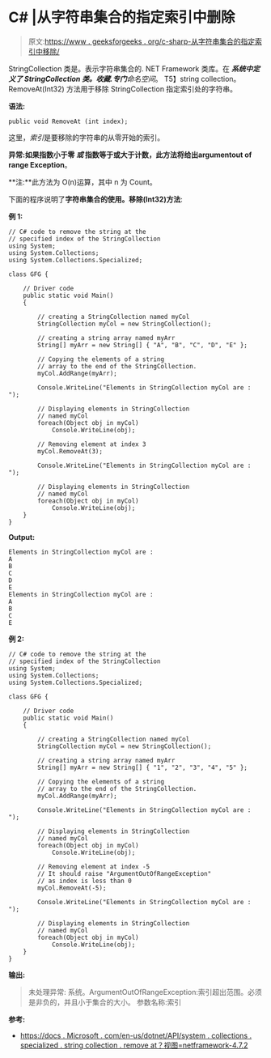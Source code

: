 # C# |从字符串集合的指定索引中删除

> 原文:[https://www . geeksforgeeks . org/c-sharp-从字符串集合的指定索引中移除/](https://www.geeksforgeeks.org/c-sharp-remove-from-the-specified-index-of-the-stringcollection/)

StringCollection 类是。表示字符串集合的. NET Framework 类库。在 ***系统中定义了 StringCollection 类。收藏.专门**命名空间*。
T5】string collection。RemoveAt(Int32) 方法用于移除 StringCollection 指定索引处的字符串。

**语法:**

```
public void RemoveAt (int index);

```

这里，*索引*是要移除的字符串的从零开始的索引。

**异常:**如果指数小于零 ***或*** 指数等于或大于计数，此方法将给出**argumentout of range Exception**。

**注:**此方法为 O(n)运算，其中 n 为 Count。

下面的程序说明了**字符串集合的使用。移除(Int32)方法**:

**例 1:**

```
// C# code to remove the string at the
// specified index of the StringCollection
using System;
using System.Collections;
using System.Collections.Specialized;

class GFG {

    // Driver code
    public static void Main()
    {

        // creating a StringCollection named myCol
        StringCollection myCol = new StringCollection();

        // creating a string array named myArr
        String[] myArr = new String[] { "A", "B", "C", "D", "E" };

        // Copying the elements of a string
        // array to the end of the StringCollection.
        myCol.AddRange(myArr);

        Console.WriteLine("Elements in StringCollection myCol are : ");

        // Displaying elements in StringCollection
        // named myCol
        foreach(Object obj in myCol)
            Console.WriteLine(obj);

        // Removing element at index 3
        myCol.RemoveAt(3);

        Console.WriteLine("Elements in StringCollection myCol are : ");

        // Displaying elements in StringCollection
        // named myCol
        foreach(Object obj in myCol)
            Console.WriteLine(obj);
    }
}
```

**Output:**

```
Elements in StringCollection myCol are : 
A
B
C
D
E
Elements in StringCollection myCol are : 
A
B
C
E

```

**例 2:**

```
// C# code to remove the string at the
// specified index of the StringCollection
using System;
using System.Collections;
using System.Collections.Specialized;

class GFG {

    // Driver code
    public static void Main()
    {

        // creating a StringCollection named myCol
        StringCollection myCol = new StringCollection();

        // creating a string array named myArr
        String[] myArr = new String[] { "1", "2", "3", "4", "5" };

        // Copying the elements of a string
        // array to the end of the StringCollection.
        myCol.AddRange(myArr);

        Console.WriteLine("Elements in StringCollection myCol are : ");

        // Displaying elements in StringCollection
        // named myCol
        foreach(Object obj in myCol)
            Console.WriteLine(obj);

        // Removing element at index -5
        // It should raise "ArgumentOutOfRangeException"
        // as index is less than 0
        myCol.RemoveAt(-5);

        Console.WriteLine("Elements in StringCollection myCol are : ");

        // Displaying elements in StringCollection
        // named myCol
        foreach(Object obj in myCol)
            Console.WriteLine(obj);
    }
}
```

**输出:**

> 未处理异常:
> 系统。ArgumentOutOfRangeException:索引超出范围。必须是非负的，并且小于集合的大小。
> 参数名称:索引

**参考:**

*   [https://docs . Microsoft . com/en-us/dotnet/API/system . collections . specialized . string collection . remove at？视图=netframework-4.7.2](https://docs.microsoft.com/en-us/dotnet/api/system.collections.specialized.stringcollection.removeat?view=netframework-4.7.2)